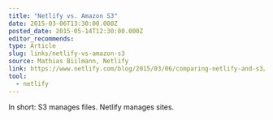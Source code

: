 ```yaml
---
title: "Netlify vs. Amazon S3"
date: 2015-03-06T13:30:00.000Z
posted_date: 2015-05-14T12:30:00.000Z
editor_recommends:
type: Article
slug: links/netlify-vs-amazon-s3
source: Mathias Biilmann, Netlify
link: https://www.netlify.com/blog/2015/03/06/comparing-netlify-and-s3/
tool:
  - netlify
---
```

In short: S3 manages files. Netlify manages sites.




